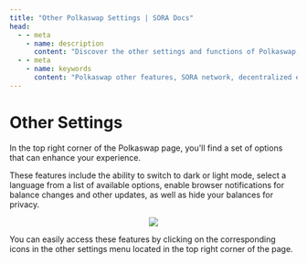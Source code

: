 ```yaml
---
title: "Other Polkaswap Settings | SORA Docs"
head:
  - - meta
    - name: description
      content: "Discover the other settings and functions of Polkaswap, the decentralized exchange on the SORA network. Explore features such as limit orders, stop-loss orders, governance participation, and more. Learn how these additional features enhance the trading experience and provide users with advanced tools and opportunities within the Polkaswap ecosystem."
  - - meta
    - name: keywords
      content: "Polkaswap other features, SORA network, decentralized exchange, limit orders, stop-loss orders, governance participation, advanced tools, Polkaswap ecosystem"
---
```


# Other Settings

In the top right corner of the Polkaswap page, you'll find a set of
options that can enhance your experience.

These features include the ability to switch to dark or light mode, select a language from a list of available options, enable browser notifications for balance changes and other updates, as well as hide your balances for privacy.

<center><img src="/.gitbook/assets/polkaswap-other-features.png" ></center>

You can easily access these features by clicking on the corresponding
icons in the other settings menu located in the top right corner of the page.

